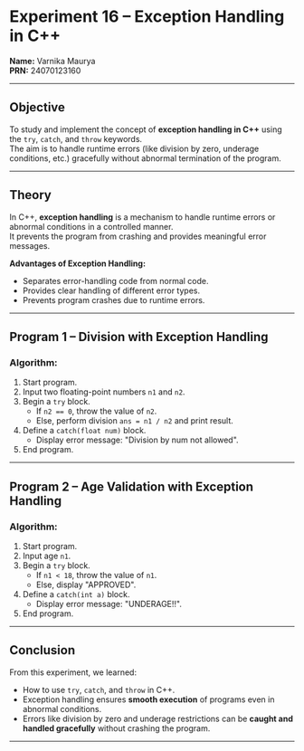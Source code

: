# Experiment 16 – Exception Handling in C++

**Name:** Varnika Maurya  
**PRN:** 24070123160  

---

##  Objective
To study and implement the concept of **exception handling in C++** using the `try`, `catch`, and `throw` keywords.  
The aim is to handle runtime errors (like division by zero, underage conditions, etc.) gracefully without abnormal termination of the program.

---

##  Theory
In C++, **exception handling** is a mechanism to handle runtime errors or abnormal conditions in a controlled manner.  
It prevents the program from crashing and provides meaningful error messages.  

**Advantages of Exception Handling:**
- Separates error-handling code from normal code.  
- Provides clear handling of different error types.  
- Prevents program crashes due to runtime errors.  

---

##  Program 1 – Division with Exception Handling

###  Algorithm:
1. Start program.  
2. Input two floating-point numbers `n1` and `n2`.  
3. Begin a `try` block.  
   - If `n2 == 0`, throw the value of `n2`.  
   - Else, perform division `ans = n1 / n2` and print result.  
4. Define a `catch(float num)` block.  
   - Display error message: "Division by num not allowed".  
5. End program.  

---

##  Program 2 – Age Validation with Exception Handling

###  Algorithm:
1. Start program.  
2. Input age `n1`.  
3. Begin a `try` block.  
   - If `n1 < 18`, throw the value of `n1`.  
   - Else, display "APPROVED".  
4. Define a `catch(int a)` block.  
   - Display error message: "UNDERAGE!!".  
5. End program.  

---

##  Conclusion
From this experiment, we learned:
- How to use `try`, `catch`, and `throw` in C++.  
- Exception handling ensures **smooth execution** of programs even in abnormal conditions.  
- Errors like division by zero and underage restrictions can be **caught and handled gracefully** without crashing the program.  

---
